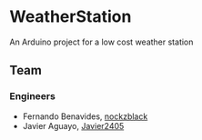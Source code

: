 # WeatherStation
An Arduino project for a low cost weather station


## Team
### Engineers
- Fernando Benavides, [nockzblack](https://github.com/nockzblack)
- Javier Aguayo, [Javier2405](https://github.com/Javier2405)
